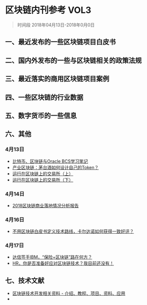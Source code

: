 # 区块链内刊参考 VOL3
> 时间段 2018年04月13日-2018年0月0日

## 一、最近发布的一些区块链项目白皮书

## 二、国内外发布的一些与区块链相关的政策法规

## 三、最近落实的商用区块链项目案例

## 四、一些区块链的行业数据

## 五、数字货币的一些信息

## 六、其他
### 4月13日
- [比特币、区块链与Oracle BCS学习笔记](https://mp.weixin.qq.com/s/CsKQl59V_JVpUA8rNgfycQ)
- [产业区块链：茅台酒如何设计自己的Token？](https://www.toutiao.com/a6543507506193236488)
- [运行在区块链上的交易所（上）](https://mp.weixin.qq.com/s/OL9St_5ri7h885ZNsVzpDQ)
- [运行在区块链上的交易所（下）](https://mp.weixin.qq.com/s/frdfX9khcipKRSXPfBEqFw)
### 4月14日
- [2018区块链商业落地情况分析报告](https://mp.weixin.qq.com/s/_GqtVfrHv4Yhnr0KE_Oi8A)
### 4月16日
- [不用区块链白皮书定义技术路线，卡尔达诺如何获得一致好评？](https://mp.weixin.qq.com/s/iKGqSzd90SgVFHmzojvMrg)
### 4月17日
- [达信签手IBM，“保险+区块链”路在何方？](http://36kr.com/coop/toutiao/5129705.html)
- [HR，你是否准备好应对区块链技术？我目前还没有！](https://mp.weixin.qq.com/s/9jb0Avzgcg6xDfchrCF0iQ)


## 七、技术文献
- [区块链技术开发相关资料 - 介绍、教程、项目、资料、应用](https://juejin.im/entry/5a95511cf265da4e7d6070d7)
- 
